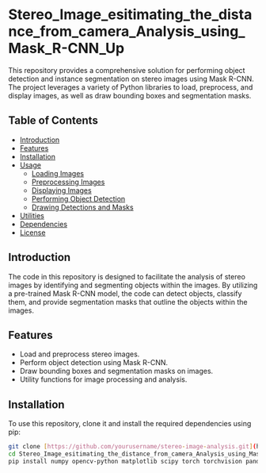 # Stereo_Image_esitimating_the_distance_from_camera_Analysis_using_Mask_R-CNN_Up
This repository provides a comprehensive solution for performing object detection and instance segmentation on stereo images using Mask R-CNN. The project leverages a variety of Python libraries to load, preprocess, and display images, as well as draw bounding boxes and segmentation masks.

## Table of Contents
- [Introduction](#introduction)
- [Features](#features)
- [Installation](#installation)
- [Usage](#usage)
  - [Loading Images](#loading-images)
  - [Preprocessing Images](#preprocessing-images)
  - [Displaying Images](#displaying-images)
  - [Performing Object Detection](#performing-object-detection)
  - [Drawing Detections and Masks](#drawing-detections-and-masks)
- [Utilities](#utilities)
- [Dependencies](#dependencies)
- [License](#license)

## Introduction

The code in this repository is designed to facilitate the analysis of stereo images by identifying and segmenting objects within the images. By utilizing a pre-trained Mask R-CNN model, the code can detect objects, classify them, and provide segmentation masks that outline the objects within the images.

## Features

- Load and preprocess stereo images.
- Perform object detection using Mask R-CNN.
- Draw bounding boxes and segmentation masks on images.
- Utility functions for image processing and analysis.

## Installation

To use this repository, clone it and install the required dependencies using pip:

```bash
git clone [https://github.com/yourusername/stereo-image-analysis.git](https://github.com/hassan883/Stereo_Image_esitimating_the_distance_from_camera_Analysis_using_Mask_R-CNN_Up.git)
cd Stereo_Image_esitimating_the_distance_from_camera_Analysis_using_Mask_R-CNN_Up
pip install numpy opencv-python matplotlib scipy torch torchvision pandas jupyter Pillow
